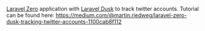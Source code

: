 [Laravel Zero](http://laravel-zero.com) application with [Laravel Dusk](https://laravel.com/docs/5.7/dusk) to track twitter accounts.
Tutorial can be found here: https://medium.com/@martin.riedweg/laravel-zero-dusk-tracking-twitter-accounts-1100cab8f112